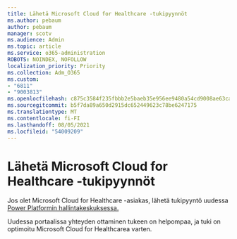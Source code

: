 ```yaml
---
title: Lähetä Microsoft Cloud for Healthcare -tukipyynnöt
ms.author: pebaum
author: pebaum
manager: scotv
ms.audience: Admin
ms.topic: article
ms.service: o365-administration
ROBOTS: NOINDEX, NOFOLLOW
localization_priority: Priority
ms.collection: Adm_O365
ms.custom:
- "6811"
- "9003813"
ms.openlocfilehash: c875c3584f235fbbb2e5baeb35e956ee9480a54cd9008ae63ca648dc155de2bd
ms.sourcegitcommit: b5f7da89a650d2915dc652449623c78be6247175
ms.translationtype: MT
ms.contentlocale: fi-FI
ms.lasthandoff: 08/05/2021
ms.locfileid: "54009209"
---
```

# <a name="submit-microsoft-cloud-for-healthcare-support-requests"></a>Lähetä Microsoft Cloud for Healthcare -tukipyynnöt

Jos olet Microsoft Cloud for Healthcare -asiakas, lähetä tukipyyntö uudessa [Power Platformin hallintakeskuksessa.](https://admin.powerplatform.microsoft.com/support?newTicket&product=Flow)

Uudessa portaalissa yhteyden ottaminen tukeen on helpompaa, ja tuki on optimoitu Microsoft Cloud for Healthcarea varten.
